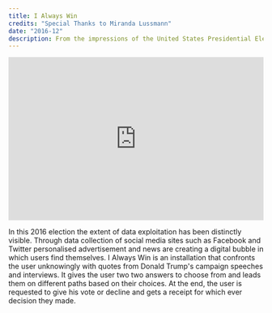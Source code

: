 ```yaml
---
title: I Always Win
credits: "Special Thanks to Miranda Lussmann"
date: "2016-12"
description: From the impressions of the United States Presidential Election 2016 I explored the notions of elections, democracy and the role of big data
---
```

<div class="full">

<div style="padding:56.25% 0 4vw 0;position:relative;"><iframe src="https://player.vimeo.com/video/410983869?color=ff0000&title=0&byline=0&portrait=0" style="position:absolute;top:0;left:0;width:100%;height:100%;" frameborder="0" allow="autoplay; fullscreen" allowfullscreen></iframe></div><script src="https://player.vimeo.com/api/player.js"></script>

</div>


In this 2016 election the extent of data exploitation has been distinctly visible. Through data collection of social media sites such as Facebook and Twitter personalised advertisement and news are creating a digital bubble in which users find themselves.
I Always Win is an installation that confronts the user unknowingly with quotes from Donald Trump's campaign speeches and interviews. It gives the user two two answers to choose from and leads them on different paths based on their choices. At the end, the user is requested to give his vote or decline and gets a receipt for which ever decision they made.
